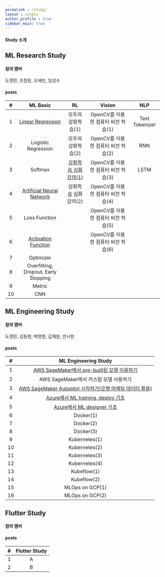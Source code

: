 ```yaml
---
permalink : /study/
layout : single 
author_profile : true
sidebar_main: true
---
```


#### Study 소개

## ML Research Study
#### 참여 멤버
도정민, 조정원, 오세빈, 임성수

#### posts

|#| ML Basic | RL | Vision | NLP |
|:-------:|:--------:|:--------:|:--------:|:--------:| 
| 1 | [Linear Regression](https://gdsc-yonsei.github.io/mlresearch/LinearRegression-hanjin/) | 모두의 강화학습(1) | OpenCV를 이용한 컴퓨터 비전 학습(1) | Text Tokenizer | 
| 2 | Logistic Regression | 모두의 강화학습(2) | OpenCV를 이용한 컴퓨터 비전 학습(2) | RNN |
| 3 | Softmax | [강화학습 심화강의(1)](https://gdsc-yonsei.github.io/mlresearch/RL_lec(1)-jeongmin/) | OpenCV를 이용한 컴퓨터 비전 학습(3) | LSTM | 
| 4 | [Artificial Neural Network](https://gdsc-yonsei.github.io/mlresearch/ANN-jeongmin/) | 강화학습 심화강의(2) | OpenCV를 이용한 컴퓨터 비전 학습(4) |  |
| 5 | Loss Function |  | OpenCV를 이용한 컴퓨터 비전 학습(5) |  | 
| 6 | [Activation Function](https://gdsc-yonsei.github.io/mlresearch/ActivationFunction-jeongmin/) |  | OpenCV를 이용한 컴퓨터 비전 학습(6) |  |
| 7 | Optimizer |  |  |  |
| 8 | Overfitting, Dropout, Early Stopping |  |  |  |
| 9 | Metric |  |  |  |
| 10 | CNN |  |  |  |

## ML Engineering Study
#### 참여 멤버
도정민, 김동현, 박영현, 김재원, 안시현

#### posts

|#| ML Engineering Study |
|:-------:|:--------:|
| 1 | [AWS SageMaker에서 pre-built된 모델 이용하기](https://gdsc-yonsei.github.io/mlengineering/SageMakerPrebuilt-yeonghyun/) |
| 2 | AWS SageMaker에서 커스텀 모델 사용하기 |
| 3 | [AWS SageMaker Autopilot 시작하기(은행 마케팅 데이터 활용)](https://gdsc-yonsei.github.io/mlengineering/Autopilot-donghyun/) |
| 4 | [Azure에서 ML training, deploy 기초](https://gdsc-yonsei.github.io/mlengineering/Azure(1)-yeonghyun/) |
| 5 | [Azure에서 ML designer 기초](https://gdsc-yonsei.github.io/mlengineering/AzureDesigner-jeongmin/) |
| 6 | Docker(1) |
| 7 | Docker(2) |
| 8 | Docker(3) |
| 9 | Kubernetes(1) |
| 10 | Kubernetes(2) |
| 11 | Kubernetes(3) |
| 12 | Kubernetes(4) |
| 13 | Kubeflow(1) |
| 14 | Kubeflow(2) |
| 15 | MLOps on GCP(1) |
| 16 | MLOps on GCP(2) |

## Flutter Study
#### 참여 멤버

#### posts

|#| Flutter Study |
|:-------:|:--------:|
| 1 | A |
| 2 | B |
